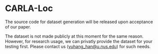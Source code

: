# CARLA-Loc

The source code for dataset generation will be released upon acceptance of our paper.

The dataset is not made publicly at this moment for the same reason. However, for research usage, we can privatly provide the dataset for your testing first. Please contact us (yuhang_han@u.nus.edu) for such needs. 
